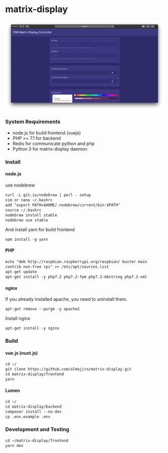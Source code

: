 # matrix-display
![Web Interface](https://raw.githubusercontent.com/almajiro/matrix-display/master/screenshots/web.png)
### System Requirements
* node.js for build frontend (vuejs)
* PHP >= 7.1 for backend
* Redis for communicate python and php
* Python 3 for matrix-display daemon

### Install
#### node.js
use nodebrew
```
curl -L git.io/nodebrew | perl - setup
vim or nano ~/.bashrc
add "export PATH=$HOME/.nodebrew/current/bin:$PATH"
source ~/.bashrc
nodebrew install stable
nodebrew use stable
```
And install yarn for build frontend
```
npm install -g yarn
```
#### PHP
```
echo "deb http://raspbian.raspberrypi.org/raspbian/ buster main contrib non-free rpi" >> /etc/apt/sources.list
apt-get update
apt-get install -y php7.2 php7.2-fpm php7.2-mbstring php7.2-xml
```
#### nginx
If you already installed apache, you need to uninstall them.
```
apt-get remove --purge -y apache2
```
Install nginx
```
apt-get install -y nginx
```

### Build
#### vue.js (nuxt.js)
```
cd ~/
git clone https://github.com/almajiro/matrix-display.git
cd matrix-display/frontend
yarn
```
#### Lumen
```
cd ~/
cd matrix-display/backend
composer install --no-dev
cp .env.example .env
```

### Development and Testing
```
cd ~/matrix-display/frontend
yarn dev
```